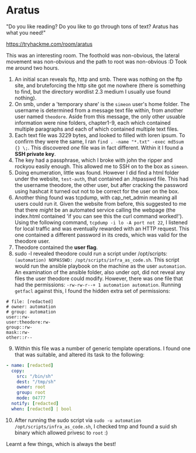 # Aratus

"Do you like reading? Do you like to go through tons of text? Aratus has what you need!"

https://tryhackme.com/room/aratus

This was an interesting room. The foothold was non-obvious, the lateral movement was non-obvious and the path to root was non-obvious :D Took me around two hours.

1. An initial scan reveals ftp, http and smb. There was nothing on the ftp site, and bruteforcing the http site got me nowhere (there is something to find, but the directory wordlist 2.3 medium I usually use found nothing).
2. On smb, under a 'temporary share' is the `simeon` user's home folder. The username is determined from a message text file within, from another user named `theodore`. Aside from this message, the only other usuable information were nine folders, chapter1-9, each which contained multiple paragraphs and each of which contained multiple text files.
3. Each text file was 3229 bytes, and looked to filled with loren ipsum. To confirm they were the same, I ran `find . -name "*.txt" -exec md5sum {} \;`. This discovered *one* file was in fact different. Within it I found a **SSH private key**.
4. The key had a passphrase, which I broke with john the ripper and rockyou easily enough. This allowed me to SSH on to the box as `simeon`.
5. Doing enumeration, little was found. However I did find a html folder under the website, `test-auth`, that contained an .htpasswd file. This had the username theodore, the other user, but after cracking the password using hashcat it turned out not to be correct for the user on the box.
6. Another thing found was tcpdump, with cap_net_admin meaning all users could run it. Given the website from before, this suggested to me that there *might* be an automated service calling the webpage (the index.html contained 'if you can see this the curl command worked!'). Using the following command, `tcpdump -i lo -A port not 22`, I listened for local traffic and was eventually rewarded with an HTTP request. This one contained a different password in its creds, which was valid for the theodore user.
7. Theodore contained the **user flag**.
8. sudo -l revealed theodore could run a script under /opt/scripts: `(automation) NOPASSWD: /opt/scripts/infra_as_code.sh`. This script would run the ansible playbook on the machine as the user `automation`. An examination of the ansible folder, also under opt, did not reveal any files the user theodore could modify. However, there was one file that had the permissions: `-rw-rw-r--+ 1 automation automation`. Running `getfacl` against this, I found the hidden extra set of permissions:

```
# file: [redacted]
# owner: automation
# group: automation
user::rw-
user:theodore:rw-
group::rw-
mask::rw-
other::r--
```

9. Within this file was a number of generic template operations. I found one that was suitable, and altered its task to the following:

```yaml
- name: [redacted]
  copy:
    src: "/bin/sh"
    dest: "/tmp/sh"
    owner: root
    group: root
    mode: 04777
  notify: [redacted]
  when: [redacted] | bool
```

10. After running the sudo script via `sudo -u automation  /opt/scripts/infra_as_code.sh`, I checked tmp and found a suid sh binary which allowed privesc to `root` :)

Learnt a few things, which is always the best!
